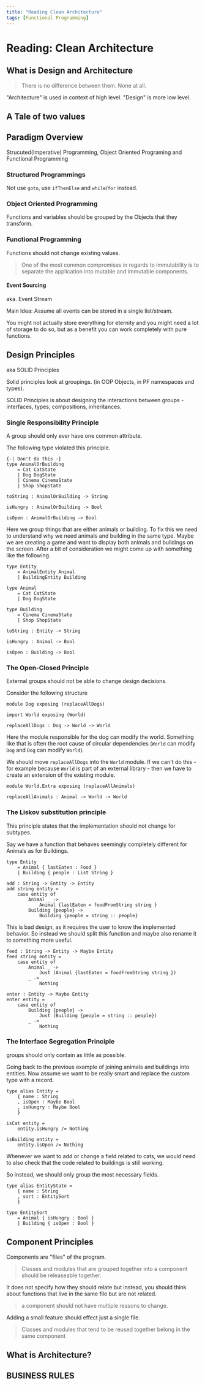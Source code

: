 ```yaml
---
title: "Reading Clean Architecture"
tags: [Functional Programming]
---
```

# Reading: Clean Architecture

## What is Design and Architecture

> There is no difference between them. None at all.

"Architecture" is used in context of high level. "Design" is more low level.

## A Tale of two values

## Paradigm Overview

Strucuted(Imperative) Programming, Object Oriented Programing and Functional Programming

### Structured Programmings

Not use `goto`, use `ifThenElse` and `while`/`for` instead.

### Object Oriented Programming

Functions and variables should be grouped by the Objects that they transform.

### Functional Programming

Functions should not change existing values.

> One of the most common compromises in regards to immutability is to separate the application into mutable and immutable components.

#### Event Sourcing

aka. Event Stream

Main Idea: Assume all events can be stored in a single list/stream.

You might not actually store everything for eternity and you might need a lot of storage to do so, but as a benefit you can work completely with pure functions.

## Design Principles

aka SOLID Principles

Solid principles look at groupings. (in OOP Objects, in PF namespaces and types).

SOLID Principles is about designing the interactions between groups - interfaces, types, compositions, inheritances.

### Single Responsibility Principle

A group should only ever have one common attribute.

The following type violated this principle.

```
{-| Don't do this -}
type AnimalOrBuilding
    = Cat CatState
    | Dog DogState
    | Cinema CinemaState
    | Shop ShopState

toString : AnimalOrBuilding -> String

isHungry : AnimalOrBuilding -> Bool

isOpen : AnimalOrBuilding -> Bool
```

Here we group things that are either animals or building. To fix this we need to understand why we need animals and building in the same type. Maybe we are creating a game and want to display both animals and buildings on the screen. After a bit of consideration we might come up with something like the following.

```
type Entity
    = AnimalEntity Animal
    | BuildingEntity Building

type Animal
    = Cat CatState
    | Dog DogState

type Building
    = Cinema CinemaState
    | Shop ShopState

toString : Entity -> String

isHungry : Animal -> Bool

isOpen : Building -> Bool
```

### The Open-Closed Principle

External groups should not be able to change design decisions.

Consider the following structure

```
module Dog exposing (replaceAllDogs)

import World exposing (World)

replaceAllDogs : Dog -> World -> World
```

Here the module responsible for the dog can modify the world. Something like that is often the root cause of circular dependencies (`World` can modify `Dog` and `Dog` can modify `World`).

We should move `replaceAllDogs` into the `World` module. If we can't do this - for example because `World` is part of an external library - then we have to create an extension of the existing module.

```
module World.Extra exposing (replaceAllAnimals)

replaceAllAnimals : Animal -> World -> World
```

### The Liskov substitution principle

This principle states that the implementation should not change for subtypes.

Say we have a function that behaves seemingly completely different for Animals as for Buildings.

```
type Entity
    = Animal { lastEaten : Food }
    | Building { people : List String }

add : String -> Entity -> Entity
add string entity =
    case entity of
        Animal _ ->
            Animal {lastEaten = foodFromString string }
        Building {people} ->
            Building {people = string :: people} 
```

This is bad design, as it requires the user to know the implemented behavior. So instead we should split this function and maybe also rename it to something more useful.

```
feed : String -> Entity -> Maybe Entity
feed string entity =
    case entity of
        Animal _ ->
            Just (Animal {lastEaten = foodFromString string })
        _ ->
            Nothing

enter : Entity -> Maybe Entity
enter entity =
    case entity of
        Building {people} ->
            Just (Building {people = string :: people})
        _ ->
            Nothing
```

### The Interface Segregation Principle

groups should only contain as little as possible.

Going back to the previous example of joining animals and buildings into entities. Now assume we want to be really smart and replace the custom type with a record.

```
type alias Entity =
    { name : String
    , isOpen : Maybe Bool
    , isHungry : Maybe Bool
    }

isCat entity =
    entity.isHungry /= Nothing

isBuilding entity =
    entity.isOpen /= Nothing
```

Whenever we want to add or change a field related to cats, we would need to also check that the code related to buildings is still working.

So instead, we should only group the most necessary fields.

```
type alias EntityState =
    { name : String
    , sort : EntitySort
    }

type EntitySort
    = Animal { isHungry : Bool }
    | Building { isOpen : Bool }
```

## Component Principles

Components are "files" of the program.

> Classes and modules that are grouped together into a component should be releaseable together.

It does not specify how they should relate but instead, you should think about functions that live in the same file but are not related.

> a component should not have multiple reasons to change.

Adding a small feature should effect just a single file.

> Classes and modules that tend to be reused together belong in the same component

## What is Architecture?

## BUSINESS RULES

